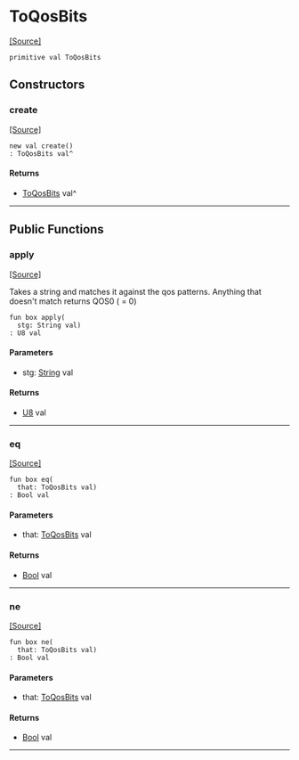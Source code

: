 # ToQosBits
<span class="source-link">[[Source]](src/mqtt-utilities/functions.md#L-0-81)</span>
```pony
primitive val ToQosBits
```

## Constructors

### create
<span class="source-link">[[Source]](src/mqtt-utilities/functions.md#L-0-81)</span>


```pony
new val create()
: ToQosBits val^
```

#### Returns

* [ToQosBits](mqtt-utilities-ToQosBits.md) val^

---

## Public Functions

### apply
<span class="source-link">[[Source]](src/mqtt-utilities/functions.md#L-0-81)</span>


Takes a string and matches it against the qos patterns. Anything that
doesn't match returns QOS0 ( = 0)


```pony
fun box apply(
  stg: String val)
: U8 val
```
#### Parameters

*   stg: [String](builtin-String.md) val

#### Returns

* [U8](builtin-U8.md) val

---

### eq
<span class="source-link">[[Source]](src/mqtt-utilities/functions.md#L-0-81)</span>


```pony
fun box eq(
  that: ToQosBits val)
: Bool val
```
#### Parameters

*   that: [ToQosBits](mqtt-utilities-ToQosBits.md) val

#### Returns

* [Bool](builtin-Bool.md) val

---

### ne
<span class="source-link">[[Source]](src/mqtt-utilities/functions.md#L-0-81)</span>


```pony
fun box ne(
  that: ToQosBits val)
: Bool val
```
#### Parameters

*   that: [ToQosBits](mqtt-utilities-ToQosBits.md) val

#### Returns

* [Bool](builtin-Bool.md) val

---


